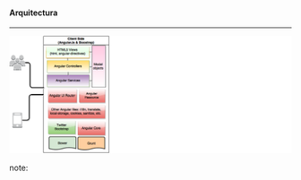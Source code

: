 #### Arquitectura
----------------
![Arquitectura](resources/architecture2.png)<!-- .element: style="border:0px; box-shadow: 0 0 0 rgba(0, 0, 0, 0);" -->



note:

